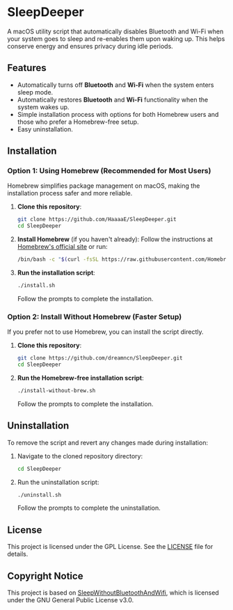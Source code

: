 # SleepDeeper

A macOS utility script that automatically disables Bluetooth and Wi-Fi when your system goes to sleep and re-enables them upon waking up. This helps conserve energy and ensures privacy during idle periods.

## Features
- Automatically turns off **Bluetooth** and **Wi-Fi** when the system enters sleep mode.
- Automatically restores **Bluetooth** and **Wi-Fi** functionality when the system wakes up.
- Simple installation process with options for both Homebrew users and those who prefer a Homebrew-free setup.
- Easy uninstallation.

## Installation

### Option 1: Using Homebrew (Recommended for Most Users)
Homebrew simplifies package management on macOS, making the installation process safer and more reliable.

1. **Clone this repository**:
   ```bash
   git clone https://github.com/HaaaaE/SleepDeeper.git
   cd SleepDeeper
   ```

2. **Install Homebrew** (if you haven't already):
   Follow the instructions at [Homebrew's official site](https://brew.sh/) or run:
   ```bash
   /bin/bash -c "$(curl -fsSL https://raw.githubusercontent.com/Homebrew/install/HEAD/install.sh)"
   ```

3. **Run the installation script**:
   ```bash
   ./install.sh
   ```
   Follow the prompts to complete the installation.

### Option 2: Install Without Homebrew (Faster Setup)
If you prefer not to use Homebrew, you can install the script directly.

1. **Clone this repository**:
   ```bash
   git clone https://github.com/dreamncn/SleepDeeper.git
   cd SleepDeeper
   ```

2. **Run the Homebrew-free installation script**:
   ```bash
   ./install-without-brew.sh
   ```
   Follow the prompts to complete the installation.

## Uninstallation
To remove the script and revert any changes made during installation:

1. Navigate to the cloned repository directory:
   ```bash
   cd SleepDeeper
   ```

2. Run the uninstallation script:
   ```bash
   ./uninstall.sh
   ```
   Follow the prompts to complete the uninstallation.

## License
This project is licensed under the GPL License. See the [LICENSE](LICENSE) file for details.

## Copyright Notice

This project is based on [SleepWithoutBluetoothAndWifi](https://github.com/dreamncn/SleepWithoutBluetoothAndWifi), which is licensed under the GNU General Public License v3.0.
